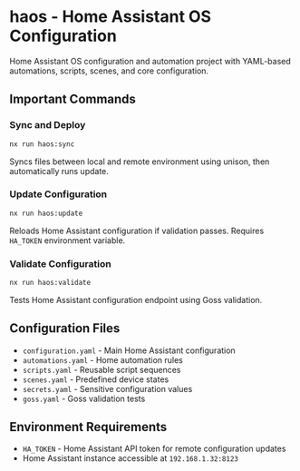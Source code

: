 # haos - Home Assistant OS Configuration

Home Assistant OS configuration and automation project with YAML-based automations, scripts, scenes, and core configuration.

## Important Commands

### Sync and Deploy
```bash
nx run haos:sync
```
Syncs files between local and remote environment using unison, then automatically runs update.

### Update Configuration
```bash
nx run haos:update
```
Reloads Home Assistant configuration if validation passes. Requires `HA_TOKEN` environment variable.

### Validate Configuration
```bash
nx run haos:validate
```
Tests Home Assistant configuration endpoint using Goss validation.

## Configuration Files

- `configuration.yaml` - Main Home Assistant configuration
- `automations.yaml` - Home automation rules
- `scripts.yaml` - Reusable script sequences
- `scenes.yaml` - Predefined device states
- `secrets.yaml` - Sensitive configuration values
- `goss.yaml` - Goss validation tests

## Environment Requirements

- `HA_TOKEN` - Home Assistant API token for remote configuration updates
- Home Assistant instance accessible at `192.168.1.32:8123`